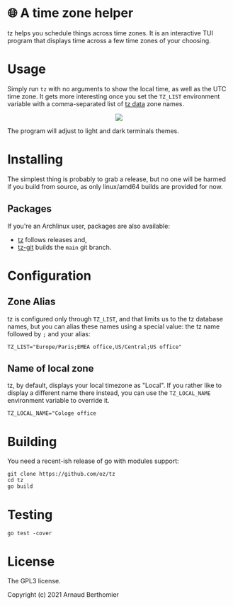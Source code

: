 # 🌐 A time zone helper

tz helps you schedule things across time zones. It is an interactive TUI
program that displays time across a few time zones of your choosing.


# Usage

Simply run `tz` with no arguments to show the local time, as well as the
UTC time zone. It gets more interesting once you set the `TZ_LIST`
environment variable with a comma-separated list of [tz data][tzdata]
zone names.

<p align="center">
<img align="center" src="./docs/tz.png" />
</p>

The program will adjust to light and dark terminals themes.

[tzdata]: https://en.wikipedia.org/wiki/List_of_tz_database_time_zones


# Installing

The simplest thing is probably to grab a release, but no one will be
harmed if you build from source, as only linux/amd64 builds are provided
for now.

## Packages

If you're an Archlinux user, packages are also available:

  - [tz][tz-arch] follows releases and,
  - [tz-git][tz-arch-git] builds the `main` git branch.

[tz-arch]: https://aur.archlinux.org/packages/tz
[tz-arch-git]: https://aur.archlinux.org/packages/tz-git


# Configuration

## Zone Alias

tz is configured only through `TZ_LIST`, and that limits us to the tz
database names, but you can alias these names using a special value: the
tz name followed by `;` and your alias:

`TZ_LIST="Europe/Paris;EMEA office,US/Central;US office"`

## Name of local zone

tz, by default, displays your local timezone as "Local". If you rather like
to display a different name there instead, you can use the `TZ_LOCAL_NAME`
environment variable to override it.

`TZ_LOCAL_NAME="Cologe office`

# Building

You need a recent-ish release of go with modules support:

```
git clone https://github.com/oz/tz
cd tz
go build
```


# Testing

```
go test -cover
```


# License

The GPL3 license.

Copyright (c) 2021 Arnaud Berthomier

